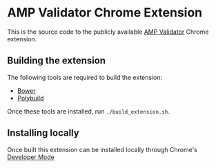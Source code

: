 <!---
Copyright 2016 The AMP HTML Authors. All Rights Reserved.

Licensed under the Apache License, Version 2.0 (the "License");
you may not use this file except in compliance with the License.
You may obtain a copy of the License at

      http://www.apache.org/licenses/LICENSE-2.0

Unless required by applicable law or agreed to in writing, software
distributed under the License is distributed on an "AS-IS" BASIS,
WITHOUT WARRANTIES OR CONDITIONS OF ANY KIND, either express or implied.
See the License for the specific language governing permissions and
limitations under the License.
-->
# AMP Validator Chrome Extension

This is the source code to the publicly available [AMP Validator](https://chrome.google.com/webstore/detail/amp-validator/nmoffdblmcmgeicmolmhobpoocbbmknc) Chrome extension.

## Building the extension

The following tools are required to build the extension:

* [Bower](https://bower.io/)
* [Polybuild](https://github.com/PolymerLabs/polybuild)

Once these tools are installed, run `./build_extension.sh`.

## Installing locally

Once built this extension can be installed locally through Chrome's [Developer
Mode](https://developer.chrome.com/extensions/faq#faq-dev-01)
